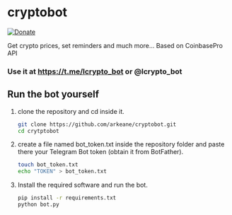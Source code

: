 # cryptobot

[![Donate](https://img.shields.io/badge/Donate-PayPal-green.svg)](https://www.paypal.com/cgi-bin/webscr?cmd=_s-xclick&hosted_button_id=JD8N2KRXTX37Y&source=url)

Get crypto prices, set reminders and much more...
Based on CoinbasePro API

### Use it at https://t.me/lcrypto_bot or @lcrypto_bot

## Run the bot yourself

1. clone the repository and cd inside it.

    ```bash
    git clone https://github.com/arkeane/cryptobot.git
    cd crytptobot
    ```

2. create a file named bot_token.txt inside the repository folder and paste there your Telegram Bot token (obtain it from BotFather).

    ```bash
    touch bot_token.txt
    echo "TOKEN" > bot_token.txt
    ````

3. Install the required software and run the bot.

    ```bash
    pip install -r requirements.txt
    python bot.py
    ```
